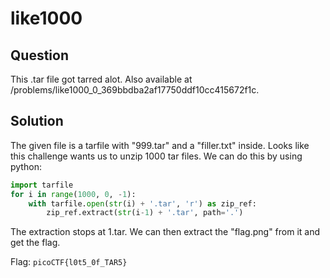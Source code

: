 # like1000

## Question
This .tar file got tarred alot. Also available at /problems/like1000_0_369bbdba2af17750ddf10cc415672f1c.

## Solution
The given file is a tarfile with "999.tar" and a "filler.txt" inside. Looks like this challenge wants us to unzip 1000 tar files. We can do this by using python:
```python
import tarfile
for i in range(1000, 0, -1):
    with tarfile.open(str(i) + '.tar', 'r') as zip_ref:
        zip_ref.extract(str(i-1) + '.tar', path='.')
```

The extraction stops at 1.tar. We can then extract the "flag.png" from it and get the flag.

Flag: `picoCTF{l0t5_0f_TAR5}`